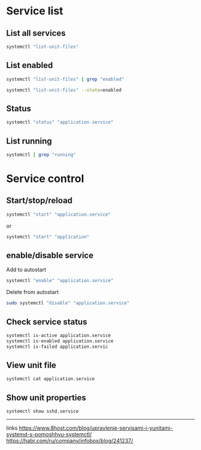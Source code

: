 # Service list

## List all services

```bash
systemctl "list-unit-files"
```

## List enabled

``` bash
systemctl "list-unit-files" | grep "enabled"
```

```bash
systemctl "list-unit-files" --state=enabled
```

## Status

```bash
systemctl "status" "application.service"
```

## List running

```bash
systemctl | grep "running"
```
# Service control

## Start/stop/reload

```bash
systemctl "start" "application.service"
```
or
```bash
systemctl "start" "application"
```

## enable/disable service

Add to autostart

```bash
systemctl "enable" "application.service"
```

Delete from autostart

```bash
sudo systemctl "disable" "application.service"
```

## Check service status

```bash
systemctl is-active application.service
systemctl is-enabled application.service
systemctl is-failed application.servic
```

## View unit file

```bash
systemctl cat application.service
```
## Show unit properties

```
systemctl show sshd.service
```
-------
links
https://www.8host.com/blog/upravlenie-servisami-i-yunitami-systemd-s-pomoshhyu-systemctl/
https://habr.com/ru/company/infobox/blog/241237/
